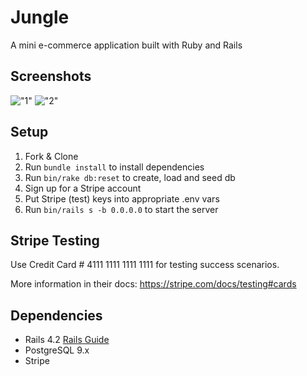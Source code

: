 # Jungle

A mini e-commerce application built with Ruby and Rails

## Screenshots

!["1"](https://github.com//SStan-Solo/jungle-rails/blob/master/screenshotscreenshot%20from%202019-02-24%2013-24-23.png )
!["2"](https://github.com//SStan-Solo/jungle-rails/blob/master/screenshotscreenshot%20from%202019-02-24%2013-24-58.png )


## Setup

1. Fork & Clone
2. Run `bundle install` to install dependencies
3. Run `bin/rake db:reset` to create, load and seed db
4. Sign up for a Stripe account
5. Put Stripe (test) keys into appropriate .env vars
6. Run `bin/rails s -b 0.0.0.0` to start the server

## Stripe Testing

Use Credit Card # 4111 1111 1111 1111 for testing success scenarios.

More information in their docs: <https://stripe.com/docs/testing#cards>

## Dependencies

* Rails 4.2 [Rails Guide](http://guides.rubyonrails.org/v4.2/)
* PostgreSQL 9.x
* Stripe
